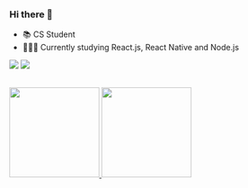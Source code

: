 ### Hi there 👋

- 📚 CS Student
- 👨🏻‍💻 Currently studying React.js, React Native and Node.js

<div> 
  <a href = "mailto:renanleonelpro@gmail.com"><img src="https://img.shields.io/badge/-Gmail-%23333?style=for-the-badge&logo=gmail&logoColor=white" target="_blank"></a>
  <a href="https://www.linkedin.com/in/renanleonel/" target="_blank"><img src="https://img.shields.io/badge/-LinkedIn-%230077B5?style=for-the-badge&logo=linkedin&logoColor=white" target="_blank"></a> 
</div>

##
  
  <a href="https://github.com/renan-leonel">
  <img height="160cm" src="https://github-readme-stats.vercel.app/api?username=renan-leonel&show_icons=true&theme=react&include_all_commits=true&count_private=true"/>
  <img height="160cm" src="https://github-readme-stats.vercel.app/api/top-langs/?username=renan-leonel&layout=compact&langs_count=7&theme=react"/>
</div>

